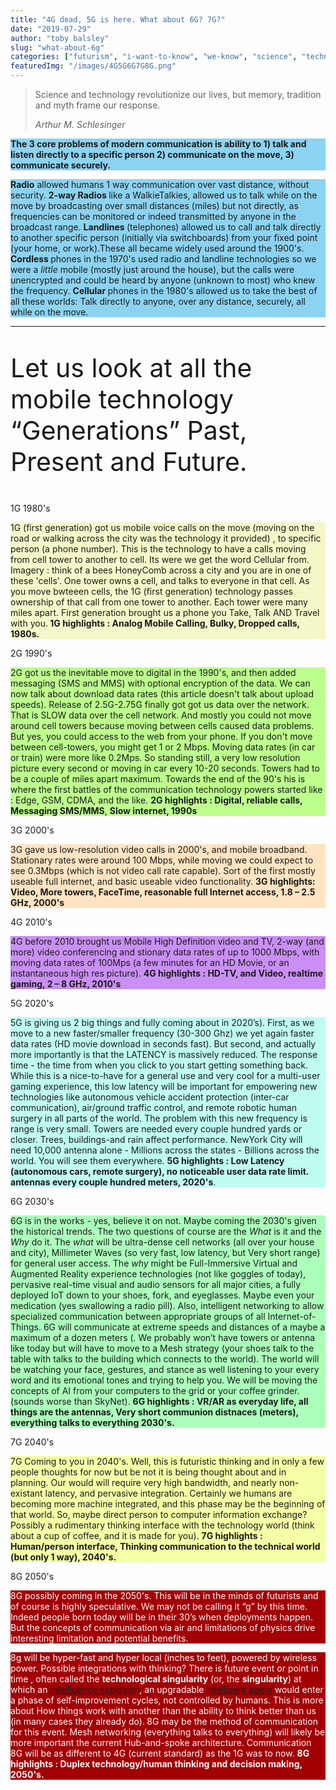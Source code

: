 ```yaml
---
title: "4G dead, 5G is here. What about 6G? 7G?"
date: "2019-07-29"
author: "toby balsley" 
slug: "what-about-6g"
categories: ["futurism", "i-want-to-know", "we-know", "science", "technology"]
featuredImg: "/images/4G5G6G7G8G.png"
---
```


<!-- wp:quote -->
<blockquote class="wp-block-quote"><p>Science and technology revolutionize our lives, but memory, tradition and myth frame our response.</p><cite>Arthur M. Schlesinger</cite></blockquote>
<!-- /wp:quote -->

<!-- wp:paragraph {"customBackgroundColor":"#8cd3f2"} -->
<p style="background-color:#8cd3f2" class="has-background"><strong>The 3 core problems of modern communication is ability to 1) talk and listen directly to a specific person 2) communicate on the move, 3) communicate securely. </strong></p>
<!-- /wp:paragraph -->

<!-- wp:paragraph {"customBackgroundColor":"#8cd3f2"} -->
<p style="background-color:#8cd3f2" class="has-background"><strong>Radio</strong> allowed humans 1 way communication over vast distance, without security. <strong>2-way Radios </strong>like a WalkieTalkies, allowed us to talk while on the move by broadcasting over small distances (miles) but not directly, as frequencies can be monitored or indeed transmitted by anyone in the broadcast range. <strong>Landlines </strong>(telephones) allowed us to call and talk directly to another specific person (initially via switchboards) from your fixed point (your home, or work).These all became widely used around the 1900's. <strong>Cordless </strong>phones in the 1970's used radio and landline technologies so we were a <em>little </em>mobile (mostly just around the house), but the calls were unencrypted and could be heard by anyone (unknown to most) who knew the frequency. <strong>Cellular </strong>phones in the 1980's allowed us to take the best of all these worlds: Talk directly to anyone, over any distance, securely, all while on the move.</p>
<!-- /wp:paragraph -->

<!-- wp:separator -->
<hr class="wp-block-separator"/>
<!-- /wp:separator -->

<!-- wp:paragraph {"align":"center","customFontSize":41} -->
<p style="font-size:41px" class="has-text-align-center">Let us look at all the mobile technology “Generations” Past, Present and Future.</p>
<!-- /wp:paragraph -->

<!-- wp:paragraph {"align":"center","fontSize":"large"} -->
<p class="has-text-align-center has-large-font-size">1G 1980's</p>
<!-- /wp:paragraph -->

<!-- wp:paragraph {"customBackgroundColor":"#f6f7c8"} -->
<p style="background-color:#f6f7c8" class="has-background">1G (first generation) got us mobile voice calls on the move (moving on the road or walking across the city was the technology it provided) , to specific person (a phone number). This is the technology to have a calls moving from cell tower to another to cell. Its were we get the word Cellular from. Imagery : think of a bees HoneyComb across a city and you are in one of these 'cells'. One tower owns a cell, and talks to everyone in that cell. As you move bwteeen cells, the 1G (first generation) technology passes ownership of that call from one tower to another. Each tower were many miles apart. First generation brought us a phone you Take, Talk AND Travel with you.<strong> 1G highlights : Analog Mobile Calling, Bulky, Dropped calls, 1980s.</strong></p>
<!-- /wp:paragraph -->

<!-- wp:paragraph {"align":"center","fontSize":"large"} -->
<p class="has-text-align-center has-large-font-size">2G 1990's</p>
<!-- /wp:paragraph -->

<!-- wp:paragraph {"customBackgroundColor":"#bdff8d"} -->
<p style="background-color:#bdff8d" class="has-background">2G got us the inevitable move to digital in the 1990's, and then added messaging (SMS and MMS) with optional encryption of the data. We can now talk about download data rates (this article doesn't talk about upload speeds). Release of 2.5G-2.75G finally got got us data over the network. That is SLOW data over the cell network. And mostly you could not move around cell towers because moving between cells caused data problems. But yes, you could access to the web from your phone. If you don't move between cell-towers, you might get 1 or 2 Mbps. Moving data rates (in car or train) were more like 0.2Mps. So standing still, a very low resolution picture every second or moving in car every 10-20 seconds. Towers had to be a couple of miles apart maximum. Towards the end of the 90's his is where the first battles of the communication technology powers started like : Edge, GSM, CDMA, and the like. <strong>2G highlights : Digital, reliable calls, Messaging SMS/MMS</strong>, <strong>Slow internet, 1990s</strong></p>
<!-- /wp:paragraph -->

<!-- wp:paragraph {"align":"center","fontSize":"large"} -->
<p class="has-text-align-center has-large-font-size">3G 2000's</p>
<!-- /wp:paragraph -->

<!-- wp:paragraph {"customBackgroundColor":"#ffe4c2"} -->
<p style="background-color:#ffe4c2" class="has-background">3G gave us low-resolution video calls in 2000's, and mobile broadband. Stationary rates were around 100 Mbps, while moving we could expect to see 0.3Mbps (which is not video call rate capable). Sort of the first mostly useable full internet, and basic useable video functionality. <strong>3G highlights: Video, More towers, FaceTime, reasonable full Internet access, 1.8 – 2.5 GHz, 2000's</strong></p>
<!-- /wp:paragraph -->

<!-- wp:paragraph {"align":"center","fontSize":"large"} -->
<p class="has-text-align-center has-large-font-size">4G 2010's</p>
<!-- /wp:paragraph -->

<!-- wp:paragraph {"customBackgroundColor":"#c98ff5"} -->
<p style="background-color:#c98ff5" class="has-background">4G before 2010 brought us Mobile High Definition video and TV, 2-way (and more) video conferencing and stionary data rates of up to 1000 Mbps, with moving data rates of 100Mps (a few minutes for an HD Movie, or an instantaneous high res picture). <strong> 4G highlights : HD-TV, and Video, realtime gaming, 2 – 8 GHz, 2010's</strong></p>
<!-- /wp:paragraph -->

<!-- wp:paragraph {"align":"center","fontSize":"large"} -->
<p class="has-text-align-center has-large-font-size">5G 2020's</p>
<!-- /wp:paragraph -->

<!-- wp:paragraph {"customBackgroundColor":"#bffcf1"} -->
<p style="background-color:#bffcf1" class="has-background">5G is giving us 2 big things and fully coming about in 2020’s). First, as we move to a new faster/smaller frequency (30-300 Ghz) we yet again faster data rates (HD movie download in seconds fast). But second, and actually more importantly is that the LATENCY is massively reduced. The response time - the time from when you click to you start getting something back. While this is a nice-to-have for a general use and very cool for a multi-user gaming experience, this low latency will be important for empowering new technologies like autonomous vehicle accident protection (inter-car communication), air/ground traffic control, and remote robotic human surgery in all parts of the world. The problem with this new frequency is range is very small. Towers are needed every couple hundred yards or closer. Trees, buildings-and rain affect performance. NewYork City will need 10,000 antenna alone - Millions across the states - Billions across the world. You will see them everywhere. <strong>5G highlights : Low Latency (autonomous cars, remote surgery), no noticeable user data rate limit. antennas every couple hundred meters, 2020's</strong>.</p>
<!-- /wp:paragraph -->

<!-- wp:paragraph {"align":"center","fontSize":"large"} -->
<p class="has-text-align-center has-large-font-size">6G 2030's</p>
<!-- /wp:paragraph -->

<!-- wp:paragraph {"customBackgroundColor":"#acffbb"} -->
<p style="background-color:#acffbb" class="has-background">6G is in the works - yes, believe it on not. Maybe coming the 2030's given the historical trends. The two questions of course are the <em>What </em>is it and the <em>Why</em> do it. The <em>what </em>will be ultra-dense cell networks (all over your house and city), Millimeter Waves (so very fast, low latency, but Very short range) for general user access. The <em>why </em>might be Full-Immersive Virtual and Augmented Reality experience technologies (not like goggles of today), pervasive real-time visual and audio sensors for all major cities, a fully deployed IoT down to your shoes, fork, and eyeglasses. Maybe even your medication (yes swallowing a radio pill). Also, intelligent networking to allow specialized communication between appropriate groups of all Internet-of-Things. 6G will communicate at extreme speeds and distances of a maybe a maximum of a dozen meters (. We probably won’t have towers or antenna like today but will have to move to a Mesh strategy (your shoes talk to the table with talks to the building which connects to the world). The world will be watching your face, gestures, and stance as well listening to your every word and its emotional tones and trying to help you. We will be moving the concepts of AI from your computers to the grid or your coffee grinder. (sounds worse than SkyNet). <strong>6G highlights : VR/AR as everyday life, all things are the antennas, Very short communion distnaces (meters), everything talks to everything 2030's.</strong></p>
<!-- /wp:paragraph -->

<!-- wp:paragraph {"align":"center","fontSize":"large"} -->
<p class="has-text-align-center has-large-font-size">7G 2040's</p>
<!-- /wp:paragraph -->

<!-- wp:paragraph {"customBackgroundColor":"#f5ffa5"} -->
<p style="background-color:#f5ffa5" class="has-background">7G Coming to you in 2040's. Well, this is futuristic thinking and in only a few people thoughts for now but be not it is being thought about and in planning. Our would will require very high bandwidth, and nearly non-existant latency, and pervasive integration. Certainly we humans are becoming more machine integrated, and this phase may be the beginning of that world. So, maybe direct person to computer information exchange? Possibly a rudimentary thinking interface with the technology world (think about a cup of coffee, and it is made for you). <strong>7G highlights : Human/person interface, Thinking communication to the technical world (but only 1 way), 2040's.</strong></p>
<!-- /wp:paragraph -->

<!-- wp:paragraph {"align":"center","fontSize":"large"} -->
<p class="has-text-align-center has-large-font-size">8G 2050's</p>
<!-- /wp:paragraph -->

<!-- wp:paragraph {"customTextColor":"#fcfcfc","customBackgroundColor":"#a30003"} -->
<p style="background-color:#a30003;color:#fcfcfc" class="has-text-color has-background">8G possibly coming in the 2050's. This will be in the minds of futurists and of course is highly speculative. We may not be calling it “g” by this time. Indeed people born today will be in their 30’s when deployments happen.  But the concepts of communication via air and limitations of physics drive interesting limitation and potential benefits.  </p>
<!-- /wp:paragraph -->

<!-- wp:paragraph {"customTextColor":"#fcfcfc","customBackgroundColor":"#a30003"} -->
<p style="background-color:#a30003;color:#fcfcfc" class="has-text-color has-background">8g will be hyper-fast and hyper local (inches to feet), powered by wireless power. Possible integrations with thinking? There is future event or point in time , often called the <strong>technological singularity</strong> (or, the <strong>singularity</strong>) at which an <a href="https://en.wikipedia.org/wiki/Intelligence_explosion">intelligence explosion</a>, an upgradable <a href="https://en.wikipedia.org/wiki/Intelligent_agent">intelligent agent</a> would enter a phase of self-improvement cycles, not controlled by humans. This is more about How things work with another than the ability to think better than us (in many cases they already do).<strong> </strong>8G may be the method of communication for this event. Mesh networking (everything talks to everything) will likely be more important the current Hub-and-spoke architecture. Communication 8G will be as different to 4G (current standard) as the 1G was to now. <strong> 8G highlights : Duplex technology/human thinking and decision making, 2050's.</strong></p>
<!-- /wp:paragraph -->

<!-- wp:paragraph -->
<p></p>
<!-- /wp:paragraph -->
